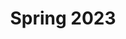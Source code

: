 ---
title: Spring 2023
layout: grade
image: /img/detective-pikachu-dance.gif
heading: Spring 2023 Archive
description: >-
 Class pages from the Spring 2023 Semester
intro:
  blurbs:
    - image:
      text: >
        7C English
      link: spring2023/7C-english
    - image:
      text: >
        8B English
      link: spring2023/8B-english
    - image:
      text: >
        English Research
      link: spring2023/english-research
    - image:
      text: >
        English Debate
      link: spring2023/english-debate   
---